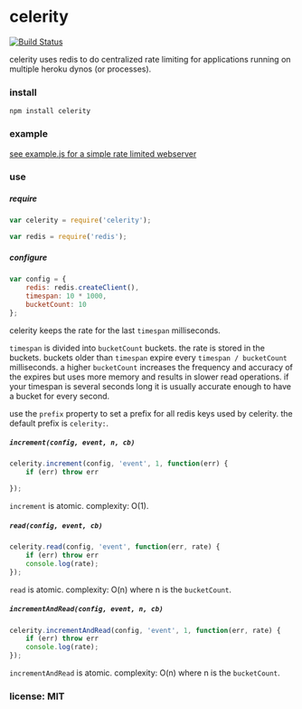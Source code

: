 # celerity

[![Build Status](https://travis-ci.org/snd/celerity.png)](https://travis-ci.org/snd/celerity)

celerity uses redis to do centralized rate limiting for applications running
on multiple heroku dynos (or processes).

### install

```
npm install celerity
```

### example

[see example.js for a simple rate limited webserver](example.js)

### use

##### require

```javascript
var celerity = require('celerity');

var redis = require('redis');
```

##### configure

```javascript
var config = {
    redis: redis.createClient(),
    timespan: 10 * 1000,
    bucketCount: 10
};
```

celerity keeps the rate for the last `timespan` milliseconds.

`timespan` is divided into `bucketCount` buckets.
the rate is stored in the buckets.
buckets older than `timespan` expire every `timespan / bucketCount` milliseconds.
a higher `bucketCount` increases the frequency and accuracy of the expires
but uses more memory and results in slower read operations.
if your timespan is several seconds long it is usually accurate enough to have
a bucket for every second.

use the `prefix` property to set a prefix for all redis keys used by celerity.
the default prefix is `celerity:`.

##### `increment(config, event, n, cb)`

```javascript
celerity.increment(config, 'event', 1, function(err) {
    if (err) throw err

});
```

`increment` is atomic. complexity: O(1).

##### `read(config, event, cb)`

```javascript
celerity.read(config, 'event', function(err, rate) {
    if (err) throw err
    console.log(rate);
});
```

`read` is atomic. complexity: O(n) where n is the `bucketCount`.

##### `incrementAndRead(config, event, n, cb)`

```javascript
celerity.incrementAndRead(config, 'event', 1, function(err, rate) {
    if (err) throw err
    console.log(rate);
});
```

`incrementAndRead` is atomic. complexity: O(n) where n is the `bucketCount`.

### license: MIT
